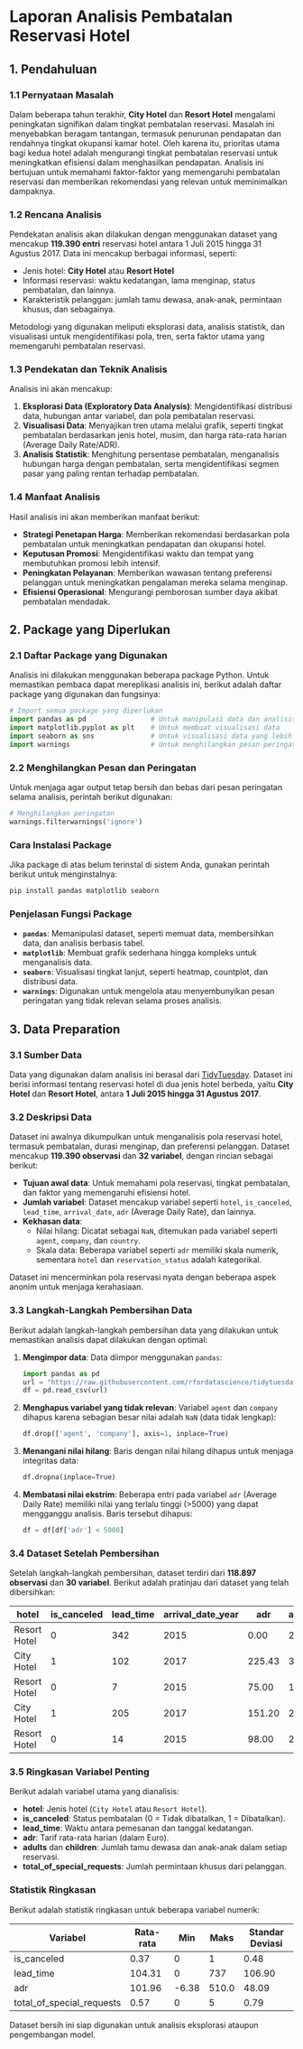 # Laporan Analisis Pembatalan Reservasi Hotel

## 1. Pendahuluan

### 1.1 Pernyataan Masalah
Dalam beberapa tahun terakhir, **City Hotel** dan **Resort Hotel** mengalami peningkatan signifikan dalam tingkat pembatalan reservasi. Masalah ini menyebabkan beragam tantangan, termasuk penurunan pendapatan dan rendahnya tingkat okupansi kamar hotel. Oleh karena itu, prioritas utama bagi kedua hotel adalah mengurangi tingkat pembatalan reservasi untuk meningkatkan efisiensi dalam menghasilkan pendapatan. Analisis ini bertujuan untuk memahami faktor-faktor yang memengaruhi pembatalan reservasi dan memberikan rekomendasi yang relevan untuk meminimalkan dampaknya.

### 1.2 Rencana Analisis
Pendekatan analisis akan dilakukan dengan menggunakan dataset yang mencakup **119.390 entri** reservasi hotel antara 1 Juli 2015 hingga 31 Agustus 2017. Data ini mencakup berbagai informasi, seperti:
- Jenis hotel: **City Hotel** atau **Resort Hotel**
- Informasi reservasi: waktu kedatangan, lama menginap, status pembatalan, dan lainnya.
- Karakteristik pelanggan: jumlah tamu dewasa, anak-anak, permintaan khusus, dan sebagainya.

Metodologi yang digunakan meliputi eksplorasi data, analisis statistik, dan visualisasi untuk mengidentifikasi pola, tren, serta faktor utama yang memengaruhi pembatalan reservasi.

### 1.3 Pendekatan dan Teknik Analisis
Analisis ini akan mencakup:
1. **Eksplorasi Data (Exploratory Data Analysis)**: Mengidentifikasi distribusi data, hubungan antar variabel, dan pola pembatalan reservasi.
2. **Visualisasi Data**: Menyajikan tren utama melalui grafik, seperti tingkat pembatalan berdasarkan jenis hotel, musim, dan harga rata-rata harian (Average Daily Rate/ADR).
3. **Analisis Statistik**: Menghitung persentase pembatalan, menganalisis hubungan harga dengan pembatalan, serta mengidentifikasi segmen pasar yang paling rentan terhadap pembatalan.

### 1.4 Manfaat Analisis
Hasil analisis ini akan memberikan manfaat berikut:
- **Strategi Penetapan Harga**: Memberikan rekomendasi berdasarkan pola pembatalan untuk meningkatkan pendapatan dan okupansi hotel.
- **Keputusan Promosi**: Mengidentifikasi waktu dan tempat yang membutuhkan promosi lebih intensif.
- **Peningkatan Pelayanan**: Memberikan wawasan tentang preferensi pelanggan untuk meningkatkan pengalaman mereka selama menginap.
- **Efisiensi Operasional**: Mengurangi pemborosan sumber daya akibat pembatalan mendadak.

## 2. Package yang Diperlukan

### 2.1 Daftar Package yang Digunakan
Analisis ini dilakukan menggunakan beberapa package Python. Untuk memastikan pembaca dapat mereplikasi analisis ini, berikut adalah daftar package yang digunakan dan fungsinya:

```python
# Import semua package yang diperlukan
import pandas as pd                # Untuk manipulasi data dan analisis
import matplotlib.pyplot as plt    # Untuk membuat visualisasi data
import seaborn as sns              # Untuk visualisasi data yang lebih interaktif
import warnings                    # Untuk menghilangkan pesan peringatan
```

### 2.2 Menghilangkan Pesan dan Peringatan
Untuk menjaga agar output tetap bersih dan bebas dari pesan peringatan selama analisis, perintah berikut digunakan:

```python
# Menghilangkan peringatan
warnings.filterwarnings('ignore')
```

### Cara Instalasi Package
Jika package di atas belum terinstal di sistem Anda, gunakan perintah berikut untuk menginstalnya:

```bash
pip install pandas matplotlib seaborn
```

### Penjelasan Fungsi Package
- **`pandas`**: Memanipulasi dataset, seperti memuat data, membersihkan data, dan analisis berbasis tabel.
- **`matplotlib`**: Membuat grafik sederhana hingga kompleks untuk menganalisis data.
- **`seaborn`**: Visualisasi tingkat lanjut, seperti heatmap, countplot, dan distribusi data.
- **`warnings`**: Digunakan untuk mengelola atau menyembunyikan pesan peringatan yang tidak relevan selama proses analisis.

## 3. Data Preparation

### 3.1 Sumber Data
Data yang digunakan dalam analisis ini berasal dari [TidyTuesday](https://raw.githubusercontent.com/rfordatascience/tidytuesday/main/data/2020/2020-02-11/hotels.csv). Dataset ini berisi informasi tentang reservasi hotel di dua jenis hotel berbeda, yaitu **City Hotel** dan **Resort Hotel**, antara **1 Juli 2015 hingga 31 Agustus 2017**.

### 3.2 Deskripsi Data
Dataset ini awalnya dikumpulkan untuk menganalisis pola reservasi hotel, termasuk pembatalan, durasi menginap, dan preferensi pelanggan. Dataset mencakup **119.390 observasi** dan **32 variabel**, dengan rincian sebagai berikut:
- **Tujuan awal data**: Untuk memahami pola reservasi, tingkat pembatalan, dan faktor yang memengaruhi efisiensi hotel.
- **Jumlah variabel**: Dataset mencakup variabel seperti `hotel`, `is_canceled`, `lead_time`, `arrival_date`, `adr` (Average Daily Rate), dan lainnya.
- **Kekhasan data**:
  - Nilai hilang: Dicatat sebagai `NaN`, ditemukan pada variabel seperti `agent`, `company`, dan `country`.
  - Skala data: Beberapa variabel seperti `adr` memiliki skala numerik, sementara `hotel` dan `reservation_status` adalah kategorikal.
  
Dataset ini mencerminkan pola reservasi nyata dengan beberapa aspek anonim untuk menjaga kerahasiaan.

### 3.3 Langkah-Langkah Pembersihan Data
Berikut adalah langkah-langkah pembersihan data yang dilakukan untuk memastikan analisis dapat dilakukan dengan optimal:
1. **Mengimpor data**:
   Data diimpor menggunakan `pandas`:
   ```python
   import pandas as pd
   url = "https://raw.githubusercontent.com/rfordatascience/tidytuesday/main/data/2020/2020-02-11/hotels.csv"
   df = pd.read_csv(url)
   ```

2. **Menghapus variabel yang tidak relevan**:
   Variabel `agent` dan `company` dihapus karena sebagian besar nilai adalah `NaN` (data tidak lengkap):
   ```python
   df.drop(['agent', 'company'], axis=1, inplace=True)
   ```

3. **Menangani nilai hilang**:
   Baris dengan nilai hilang dihapus untuk menjaga integritas data:
   ```python
   df.dropna(inplace=True)
   ```

4. **Membatasi nilai ekstrim**:
   Beberapa entri pada variabel `adr` (Average Daily Rate) memiliki nilai yang terlalu tinggi (>5000) yang dapat mengganggu analisis. Baris tersebut dihapus:
   ```python
   df = df[df['adr'] < 5000]
   ```

### 3.4 Dataset Setelah Pembersihan
Setelah langkah-langkah pembersihan, dataset terdiri dari **118.897 observasi** dan **30 variabel**. Berikut adalah pratinjau dari dataset yang telah dibersihkan:

| hotel         | is_canceled | lead_time | arrival_date_year | adr   | adults | children | total_of_special_requests |
|---------------|-------------|-----------|--------------------|-------|--------|----------|---------------------------|
| Resort Hotel  | 0           | 342       | 2015               | 0.00  | 2      | 0.0      | 0                         |
| City Hotel    | 1           | 102       | 2017               | 225.43| 3      | 0.0      | 2                         |
| Resort Hotel  | 0           | 7         | 2015               | 75.00 | 1      | 0.0      | 0                         |
| City Hotel    | 1           | 205       | 2017               | 151.20| 2      | 0.0      | 2                         |
| Resort Hotel  | 0           | 14        | 2015               | 98.00 | 2      | 0.0      | 1                         |

### 3.5 Ringkasan Variabel Penting
Berikut adalah variabel utama yang dianalisis:
- **hotel**: Jenis hotel (`City Hotel` atau `Resort Hotel`).
- **is_canceled**: Status pembatalan (0 = Tidak dibatalkan, 1 = Dibatalkan).
- **lead_time**: Waktu antara pemesanan dan tanggal kedatangan.
- **adr**: Tarif rata-rata harian (dalam Euro).
- **adults** dan **children**: Jumlah tamu dewasa dan anak-anak dalam setiap reservasi.
- **total_of_special_requests**: Jumlah permintaan khusus dari pelanggan.

### Statistik Ringkasan
Berikut adalah statistik ringkasan untuk beberapa variabel numerik:

| Variabel                   | Rata-rata | Min   | Maks  | Standar Deviasi |
|----------------------------|-----------|-------|-------|------------------|
| is_canceled                | 0.37      | 0     | 1     | 0.48             |
| lead_time                  | 104.31    | 0     | 737   | 106.90           |
| adr                        | 101.96    | -6.38 | 510.0 | 48.09            |
| total_of_special_requests  | 0.57      | 0     | 5     | 0.79             |

Dataset bersih ini siap digunakan untuk analisis eksplorasi ataupun pengembangan model.
